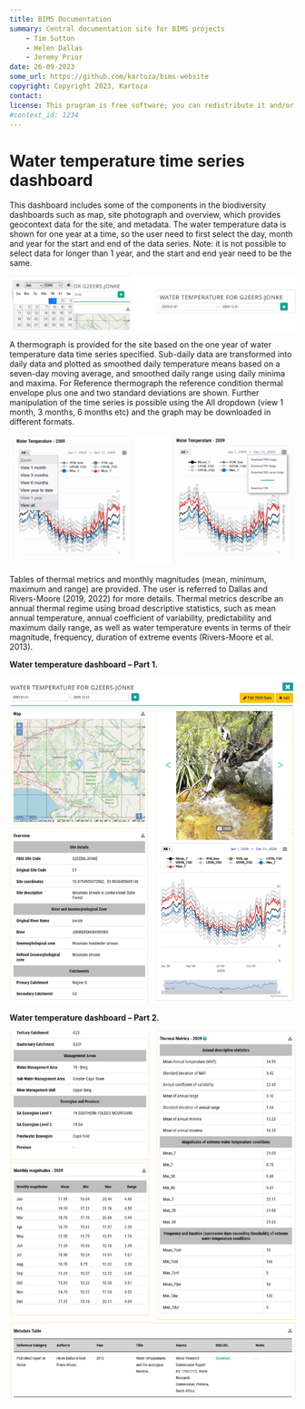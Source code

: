 ```yaml
---
title: BIMS Documentation
summary: Central documentation site for BIMS projects
    - Tim Sutton
    - Helen Dallas
    - Jeremy Prior
date: 26-09-2023
some_url: https://github.com/kartoza/bims-website
copyright: Copyright 2023, Kartoza
contact: 
license: This program is free software; you can redistribute it and/or modify it under the terms of the GNU Affero General Public License as published by the Free Software Foundation; either version 3 of the License, or (at your option) any later version.
#context_id: 1234
---
```


# Water temperature time series dashboard

This dashboard includes some of the components in the biodiversity dashboards such as map, site photograph and overview, which provides geocontext data for the site, and metadata.  The water temperature data is shown for one year at a time, so the user need to first select the day, month and year for the start and end of the data series. Note: it is not possible to select data for longer than 1 year, and the start and end year need to be the same.

![Water Temperature 1](img/water-temperature-1.png)

A thermograph is provided for the site based on the one year of water temperature data time series specified. Sub-daily data are transformed into daily data and plotted as smoothed daily temperature means based on a seven-day moving average, and smoothed daily range using daily minima and maxima. For Reference thermograph the reference condition thermal envelope plus one and two standard deviations are shown. Further manipulation of the time series is possible using the All dropdown (view 1 month, 3 months, 6 months etc) and the graph may be downloaded in different formats.

![Water Temperature 2](img/water-temperature-2.png)

Tables of thermal metrics and monthly magnitudes (mean, minimum, maximum and range) are provided. The user is referred to Dallas and Rivers-Moore (2019, 2022) for more details. Thermal metrics describe an annual thermal regime using broad descriptive statistics, such as mean annual temperature, annual coefficient of variability, predictability and maximum daily range, as well as water temperature events in terms of their magnitude, frequency, duration of extreme events (Rivers-Moore et al. 2013).

**Water temperature dashboard – Part 1.**

![Water Temperature 3](img/water-temperature-3.png)

**Water temperature dashboard – Part 2.**

![Water Temperature 4](img/water-temperature-4.png)
